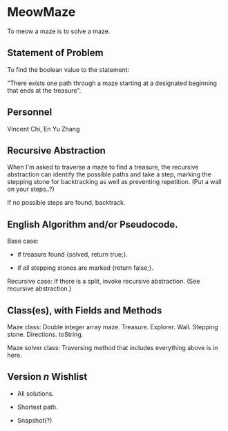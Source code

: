 # MeowMaze
  To meow a maze is to solve a maze.
## Statement of Problem
  To find the boolean value to the statement:
  
  "There exists one path through a maze starting at a designated beginning that ends at the treasure".
## Personnel
  Vincent Chi, En Yu Zhang
## Recursive Abstraction
  When I'm asked to traverse a maze to find a treasure, the recursive abstraction can identify the possible paths and take a step, marking the stepping stone for backtracking as well as preventing repetition. (Put a wall on your steps..?)
  
  If no possible steps are found, backtrack.
  
## English Algorithm and/or Pseudocode.
  Base case:
  
  - if treasure found {solved, return true;}.
  
  - if all stepping stones are marked {return false;}.
             
  Recursive case: If there is a split, invoke recursive abstraction. (See recursive abstraction.)
  
## Class(es), with Fields and Methods
  Maze class: Double integer array maze. Treasure. Explorer. Wall. Stepping stone. Directions. toString.
  
  Maze solver class: Traversing method that includes everything above is in here.

## Version *n* Wishlist
  - All solutions.
  
  - Shortest path.

  - Snapshot(?)
